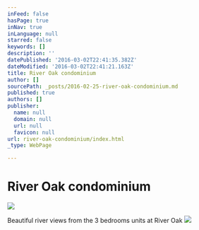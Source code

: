 ```yaml
---
inFeed: false
hasPage: true
inNav: true
inLanguage: null
starred: false
keywords: []
description: ''
datePublished: '2016-03-02T22:41:35.382Z'
dateModified: '2016-03-02T22:41:21.163Z'
title: River Oak condominium
author: []
sourcePath: _posts/2016-02-25-river-oak-condominium.md
published: true
authors: []
publisher:
  name: null
  domain: null
  url: null
  favicon: null
url: river-oak-condominium/index.html
_type: WebPage

---
```

# **River Oak condominium**
![](https://the-grid-user-content.s3-us-west-2.amazonaws.com/6ff274a5-8d52-4c49-b08f-92c1e13a5861.jpg)

Beautiful river views from the 3 bedrooms units at River Oak
![](https://the-grid-user-content.s3-us-west-2.amazonaws.com/503a5cb0-05c2-46ee-8494-8af2a61c4eb2.jpg)